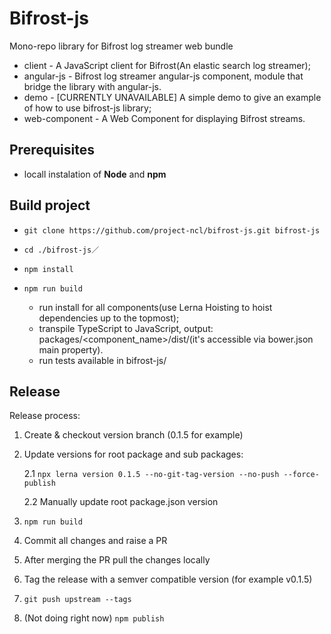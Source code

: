 # Bifrost-js

Mono-repo library for Bifrost log streamer web bundle
- client - A JavaScript client for Bifrost(An elastic search log streamer);
- angular-js - Bifrost log streamer angular-js component, module that bridge the library with angular-js.
- demo - [CURRENTLY UNAVAILABLE] A simple demo to give an example of how to use bifrost-js library;
- web-component - A Web Component for displaying Bifrost streams.

## Prerequisites

- locall instalation of **Node** and **npm**

## Build project
- `git clone https://github.com/project-ncl/bifrost-js.git bifrost-js`
- `cd ./bifrost-js／`
- `npm install `

- `npm run build`
  - run install for all components(use Lerna Hoisting to hoist dependencies up to the topmost);
  - transpile TypeScript to JavaScript, output: packages/<component_name>/dist/(it's accessible via bower.json main property).
  - run tests available in bifrost-js/

## Release
Release process:
1) Create & checkout version branch (0.1.5 for example)
2) Update versions for root package and sub packages:

	2.1 `npx lerna version 0.1.5 --no-git-tag-version --no-push --force-publish`

	2.2 Manually update root package.json version

3) `npm run build`
4) Commit all changes and raise a PR
5) After merging the PR pull the changes locally
6) Tag the release with a semver compatible version (for example v0.1.5)
7) `git push upstream --tags`

8) (Not doing right now) `npm publish`
